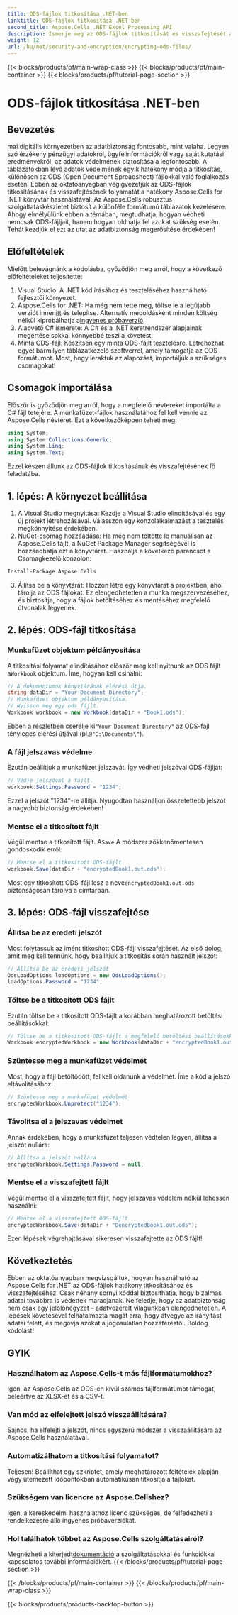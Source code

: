 ```yaml
---
title: ODS-fájlok titkosítása .NET-ben
linktitle: ODS-fájlok titkosítása .NET-ben
second_title: Aspose.Cells .NET Excel Processing API
description: Ismerje meg az ODS-fájlok titkosítását és visszafejtését az Aspose.Cells for .NET használatával. Lépésről lépésre szóló útmutató az adatok biztonságához.
weight: 12
url: /hu/net/security-and-encryption/encrypting-ods-files/
---
```


{{< blocks/products/pf/main-wrap-class >}}
{{< blocks/products/pf/main-container >}}
{{< blocks/products/pf/tutorial-page-section >}}

# ODS-fájlok titkosítása .NET-ben

## Bevezetés
mai digitális környezetben az adatbiztonság fontosabb, mint valaha. Legyen szó érzékeny pénzügyi adatokról, ügyfélinformációkról vagy saját kutatási eredményekről, az adatok védelmének biztosítása a legfontosabb. A táblázatokban lévő adatok védelmének egyik hatékony módja a titkosítás, különösen az ODS (Open Document Spreadsheet) fájlokkal való foglalkozás esetén. Ebben az oktatóanyagban végigvezetjük az ODS-fájlok titkosításának és visszafejtésének folyamatát a hatékony Aspose.Cells for .NET könyvtár használatával.
Az Aspose.Cells robusztus szolgáltatáskészletet biztosít a különféle formátumú táblázatok kezelésére. Ahogy elmélyülünk ebben a témában, megtudhatja, hogyan védheti nemcsak ODS-fájljait, hanem hogyan oldhatja fel azokat szükség esetén. Tehát kezdjük el ezt az utat az adatbiztonság megerősítése érdekében!
## Előfeltételek
Mielőtt belevágnánk a kódolásba, győződjön meg arról, hogy a következő előfeltételeket teljesítette:
1. Visual Studio: A .NET kód írásához és teszteléséhez használható fejlesztői környezet.
2. Aspose.Cells for .NET: Ha még nem tette meg, töltse le a legújabb verziót innen[itt](https://releases.aspose.com/cells/net/) és telepítse. Alternatív megoldásként minden költség nélkül kipróbálhatja a[ingyenes próbaverzió](https://releases.aspose.com/).
3. Alapvető C# ismerete: A C# és a .NET keretrendszer alapjainak megértése sokkal könnyebbé teszi a követést.
4. Minta ODS-fájl: Készítsen egy minta ODS-fájlt tesztelésre. Létrehozhat egyet bármilyen táblázatkezelő szoftverrel, amely támogatja az ODS formátumot.
Most, hogy leraktuk az alapozást, importáljuk a szükséges csomagokat!
## Csomagok importálása
Először is győződjön meg arról, hogy a megfelelő névtereket importálta a C# fájl tetejére. A munkafüzet-fájlok használatához fel kell vennie az Aspose.Cells névteret. Ezt a következőképpen teheti meg:
```csharp
using System;
using System.Collections.Generic;
using System.Linq;
using System.Text;
```
Ezzel készen állunk az ODS-fájlok titkosításának és visszafejtésének fő feladatába.
## 1. lépés: A környezet beállítása
1. A Visual Studio megnyitása: Kezdje a Visual Studio elindításával és egy új projekt létrehozásával. Válasszon egy konzolalkalmazást a tesztelés megkönnyítése érdekében.
2. NuGet-csomag hozzáadása: Ha még nem töltötte le manuálisan az Aspose.Cells fájlt, a NuGet Package Manager segítségével is hozzáadhatja ezt a könyvtárat. Használja a következő parancsot a Csomagkezelő konzolon:
```bash
Install-Package Aspose.Cells
```
3. Állítsa be a könyvtárát: Hozzon létre egy könyvtárat a projektben, ahol tárolja az ODS fájlokat. Ez elengedhetetlen a munka megszervezéséhez, és biztosítja, hogy a fájlok betöltéséhez és mentéséhez megfelelő útvonalak legyenek.

## 2. lépés: ODS-fájl titkosítása
### Munkafüzet objektum példányosítása
 A titkosítási folyamat elindításához először meg kell nyitnunk az ODS fájlt a`Workbook` objektum. Íme, hogyan kell csinálni:
```csharp
// A dokumentumok könyvtárának elérési útja.
string dataDir = "Your Document Directory";
// Munkafüzet objektum példányosítása.
// Nyisson meg egy ods fájlt.
Workbook workbook = new Workbook(dataDir + "Book1.ods");
```
 Ebben a részletben cserélje ki`"Your Document Directory"` az ODS-fájl tényleges elérési útjával (pl.`@"C:\Documents\"`).
### A fájl jelszavas védelme
Ezután beállítjuk a munkafüzet jelszavát. Így védheti jelszóval ODS-fájlját:
```csharp
// Védje jelszóval a fájlt.
workbook.Settings.Password = "1234";
```
Ezzel a jelszót "1234"-re állítja. Nyugodtan használjon összetettebb jelszót a nagyobb biztonság érdekében!
### Mentse el a titkosított fájlt
 Végül mentse a titkosított fájlt. A`Save` A módszer zökkenőmentesen gondoskodik erről:
```csharp
// Mentse el a titkosított ODS-fájlt.
workbook.Save(dataDir + "encryptedBook1.out.ods");
```
 Most egy titkosított ODS-fájl lesz a neve`encryptedBook1.out.ods` biztonságosan tárolva a címtárban.
## 3. lépés: ODS-fájl visszafejtése
### Állítsa be az eredeti jelszót
Most folytassuk az imént titkosított ODS-fájl visszafejtését. Az első dolog, amit meg kell tennünk, hogy beállítjuk a titkosítás során használt jelszót:
```csharp
// Állítsa be az eredeti jelszót
OdsLoadOptions loadOptions = new OdsLoadOptions();
loadOptions.Password = "1234";
```
### Töltse be a titkosított ODS fájlt
Ezután töltse be a titkosított ODS-fájlt a korábban meghatározott betöltési beállításokkal:
```csharp
// Töltse be a titkosított ODS-fájlt a megfelelő betöltési beállításokkal
Workbook encryptedWorkbook = new Workbook(dataDir + "encryptedBook1.out.ods", loadOptions);
```
### Szüntesse meg a munkafüzet védelmét
Most, hogy a fájl betöltődött, fel kell oldanunk a védelmét. Íme a kód a jelszó eltávolításához:
```csharp
// Szüntesse meg a munkafüzet védelmét
encryptedWorkbook.Unprotect("1234");
```
### Távolítsa el a jelszavas védelmet
Annak érdekében, hogy a munkafüzet teljesen védtelen legyen, állítsa a jelszót nullára:
```csharp
// Állítsa a jelszót nullára
encryptedWorkbook.Settings.Password = null;
```
### Mentse el a visszafejtett fájlt
Végül mentse el a visszafejtett fájlt, hogy jelszavas védelem nélkül lehessen használni:
```csharp
// Mentse el a visszafejtett ODS-fájlt
encryptedWorkbook.Save(dataDir + "DencryptedBook1.out.ods");
```
Ezen lépések végrehajtásával sikeresen visszafejtette az ODS fájlt!
## Következtetés
Ebben az oktatóanyagban megvizsgáltuk, hogyan használható az Aspose.Cells for .NET az ODS-fájlok hatékony titkosításához és visszafejtéséhez. Csak néhány sornyi kóddal biztosíthatja, hogy bizalmas adatai továbbra is védettek maradjanak. Ne feledje, hogy az adatbiztonság nem csak egy jelölőnégyzet – adatvezérelt világunkban elengedhetetlen.
A lépések követésével felhatalmazta magát arra, hogy átvegye az irányítást adatai felett, és megóvja azokat a jogosulatlan hozzáféréstől. Boldog kódolást!
## GYIK
### Használhatom az Aspose.Cells-t más fájlformátumokhoz?
Igen, az Aspose.Cells az ODS-en kívül számos fájlformátumot támogat, beleértve az XLSX-et és a CSV-t.
### Van mód az elfelejtett jelszó visszaállítására?
Sajnos, ha elfelejti a jelszót, nincs egyszerű módszer a visszaállítására az Aspose.Cells használatával.
### Automatizálhatom a titkosítási folyamatot?
Teljesen! Beállíthat egy szkriptet, amely meghatározott feltételek alapján vagy ütemezett időpontokban automatikusan titkosítja a fájlokat.
### Szükségem van licencre az Aspose.Cellshez?
Igen, a kereskedelmi használathoz licenc szükséges, de felfedezheti a rendelkezésre álló ingyenes próbaverziókat.
### Hol találhatok többet az Aspose.Cells szolgáltatásairól?
 Megnézheti a kiterjedt[dokumentáció](https://reference.aspose.com/cells/net/) a szolgáltatásokkal és funkciókkal kapcsolatos további információkért.
{{< /blocks/products/pf/tutorial-page-section >}}

{{< /blocks/products/pf/main-container >}}
{{< /blocks/products/pf/main-wrap-class >}}

{{< blocks/products/products-backtop-button >}}
